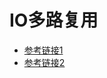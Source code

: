 
# IO多路复用

- [参考链接1](https://zhuanlan.zhihu.com/p/63179839)
- [参考链接2](https://zhuanlan.zhihu.com/p/63179839)


